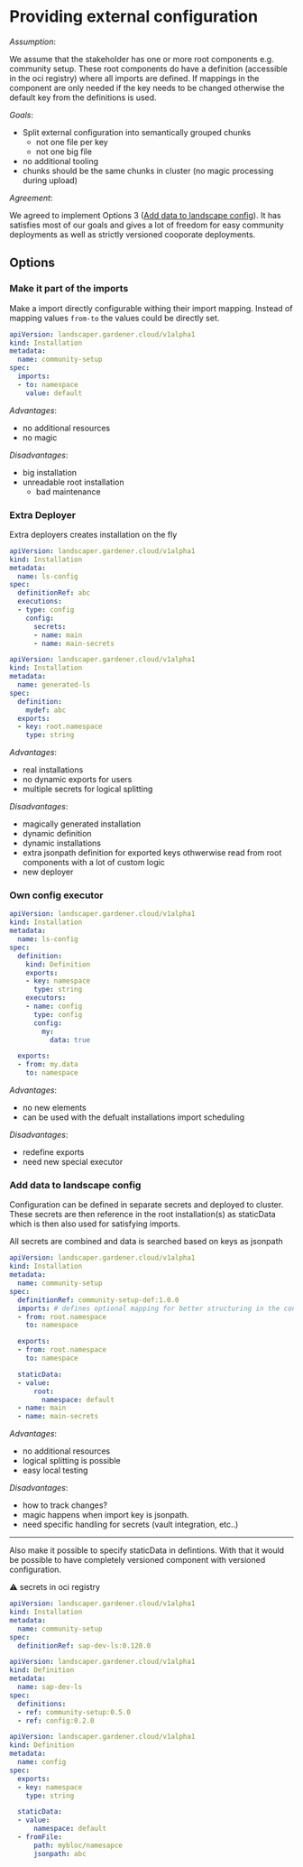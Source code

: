 # Providing external configuration

*Assumption*:

We assume that the stakeholder has one or more root components e.g. community setup.
These root components do have a definition (accessible in the oci registry) where all imports are defined.
If mappings in the component are only needed if the key needs to be changed otherwise the default key from the definitions is used.


*Goals*:

- Split external configuration into semantically grouped chunks
  - not one file per key
  - not one big file
- no additional tooling
- chunks should be the same chunks in cluster (no magic processing during upload)

*Agreement*:

We agreed to implement Options 3 ([Add data to landscape config](#add-data-to-landscape-config)).
It has satisfies most of our goals and gives a lot of freedom for easy community deployments as well as strictly versioned cooporate deployments. 

## Options

### Make it part of the imports

Make a import directly configurable withing their import mapping.
Instead of mapping values `from-to` the values could be directly set.
```yaml
apiVersion: landscaper.gardener.cloud/v1alpha1
kind: Installation
metadata:
  name: community-setup
spec:
  imports:
  - to: namespace
    value: default
```

*Advantages*:
- no additional resources
- no magic

*Disadvantages*:
- big installation
- unreadable root installation
  - bad maintenance

### Extra Deployer
Extra deployers creates installation on the fly

```yaml
apiVersion: landscaper.gardener.cloud/v1alpha1
kind: Installation
metadata:
  name: ls-config
spec:
  definitionRef: abc
  executions:
  - type: config
    config:
      secrets:
      - name: main
      - name: main-secrets
```

```yaml
apiVersion: landscaper.gardener.cloud/v1alpha1
kind: Installation
metadata:
  name: generated-ls
spec:
  definition:
    mydef: abc
  exports:
  - key: root.namespace
    type: string
```

*Advantages*:
- real installations
- no dynamic exports for users
- multiple secrets for logical splitting

*Disadvantages*:
- magically generated installation
- dynamic definition
- dynamic installations
- extra jsonpath definition for exported keys othwerwise read from root components with a lot of custom logic
- new deployer

### Own config executor


```yaml
apiVersion: landscaper.gardener.cloud/v1alpha1
kind: Installation
metadata:
  name: ls-config
spec:
  definition:
    kind: Definition
    exports:
    - key: namespace
      type: string
    executors:
    - name: config
      type: config
      config:
        my:
          data: true

  exports:
  - from: my.data
    to: namespace
```
*Advantages*:
- no new elements
- can be used with the defualt installations import scheduling

*Disadvantages*:
- redefine exports
- need new special executor

### Add data to landscape config

Configuration can be defined in separate secrets and deployed to cluster.
These secrets are then reference in the root installation(s) as staticData which
is then also used for satisfying imports.

All secrets are combined and data is searched based on keys as jsonpath

```yaml
apiVersion: landscaper.gardener.cloud/v1alpha1
kind: Installation
metadata:
  name: community-setup
spec:
  definitionRef: community-setup-def:1.0.0
  imports: # defines optional mapping for better structuring in the config
  - from: root.namespace
    to: namespace

  exports:
  - from: root.namespace
    to: namespace

  staticData:
  - value:
      root:
        namespace: default
  - name: main
  - name: main-secrets
```

*Advantages*:
- no additional resources
- logical splitting is possible
- easy local testing

*Disadvantages*:
- how to track changes?
- magic happens when import key is jsonpath.
- need specific handling for secrets (vault integration, etc..)

---

Also make it possible to specify staticData in defintions.
With that it would be possible to have completely versioned component with versioned configuration.

:warning: secrets in oci registry
```yaml
apiVersion: landscaper.gardener.cloud/v1alpha1
kind: Installation
metadata:
  name: community-setup
spec:
  definitionRef: sap-dev-ls:0.120.0
```

```yaml
apiVersion: landscaper.gardener.cloud/v1alpha1
kind: Definition
metadata:
  name: sap-dev-ls
spec:
  definitions:
  - ref: community-setup:0.5.0
  - ref: config:0.2.0
```

```yaml
apiVersion: landscaper.gardener.cloud/v1alpha1
kind: Definition
metadata:
  name: config
spec:
  exports:
  - key: namespace
    type: string

  staticData:
  - value:
      namespace: default
  - fromFile:
      path: mybloc/namesapce
      jsonpath: abc
```